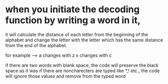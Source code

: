 # when you initiate the decoding function by writing a word in it, 
it will calculate the distance of each letter from the beginning of the alphabet 
and change the letter with the letter which has the same distance from the end of the alphabet.

for example --> a changes with z
                x changes with c
                
if there are two words with blank space, the code will preserve the black space as it was
if there are noncharecters are typed like *,! etc., the code will ignore those values and remove from the typed word
